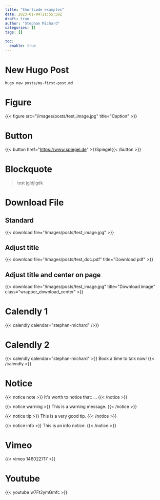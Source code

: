 ```yaml
---
title: "Shortcode examples"
date: 2023-01-04T21:55:58Z
draft: true
author: "Stephan Michard"
categories: []
tags: []

toc:
  enable: true
---
```


# New Hugo Post
```
hugo new posts/my-first-post.md
```

# Figure
{{< figure src="/images/posts/test_image.jpg" title="Caption" >}}


# Button
{{< button href="https://www.spiegel.de" >}}Spiegel{{< /button >}}

# Blockquote

> test jgldjlgdk

# Download File

## Standard
{{< download file="/images/posts/test_image.jpg" >}}

## Adjust title
{{< download file="/images/posts/test_doc.pdf" title="Download pdf" >}}

## Adjust title and center on page
{{< download file="/images/posts/test_image.jpg" title="Download image" class="wrapper_download_center" >}}  

# Calendly 1

{{< calendly calendar="stephan-michard" />}}

# Calendly 2

{{< calendly calendar="stephan-michard" >}}
  Book a time to talk now!
{{< /calendly >}}


# Notice
{{< notice note >}}
It's worth to notice that: ...
{{< /notice >}}

{{< notice warning >}}
This is a warning message.
{{< /notice >}}

{{< notice tip >}}
This is a very good tip.
{{< /notice >}}

{{< notice info >}}
This is an info notice.
{{< /notice >}}

# Vimeo
{{< vimeo 146022717 >}}

# Youtube
{{< youtube w7Ft2ymGmfc >}}